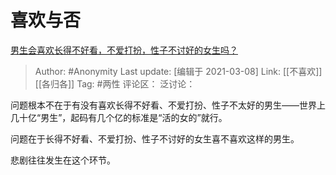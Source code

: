 # 喜欢与否
[男生会喜欢长得不好看，不爱打扮，性子不讨好的女生吗？](https://www.zhihu.com/question/397263752/answer/1481787785)

> Author: #Anonymity
> Last update: [编辑于 2021-03-08]
> Link: [[不喜欢]] [[各归各]]
> Tag: #两性
> 评论区：
> 泛讨论：

问题根本不在于有没有喜欢长得不好看、不爱打扮、性子不太好的男生——世界上几十亿“男生”，起码有几个亿的标准是“活的女的”就行。

问题在于长得不好看、不爱打扮、性子不讨好的女生喜不喜欢这样的男生。

悲剧往往发生在这个环节。
